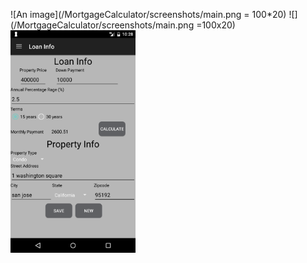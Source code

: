 ![An image](/MortgageCalculator/screenshots/main.png = 100*20) <!-- .element height="50%" width="50%" -->
![](/MortgageCalculator/screenshots/main.png =100x20)
<img src="/MortgageCalculator/screenshots/main.png" width="200">

